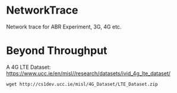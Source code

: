 # NetworkTrace
Network trace for ABR Experiment, 3G, 4G etc.


# Beyond Throughput
A 4G LTE Dataset: https://www.ucc.ie/en/misl//research/datasets/ivid_4g_lte_dataset/

```
wget http://cs1dev.ucc.ie/misl/4G_Dataset/LTE_Dataset.zip
```
